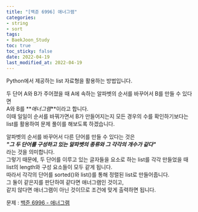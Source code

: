 ```yaml
---
title: "[백준 6996] 애너그램"
categories: 
- string
- sort
tags:
- BaekJoon_Study
toc: true
toc_sticky: false
date: 2022-04-19
last_modified_at: 2022-04-19
---
```


Python에서 제공하는 list 자료형을 활용하는 방법입니다.

두 단어 A와 B가 주어졌을 때 A에 속하는 알파벳의 순서를 바꾸어서 B를 만들 수 있다면  
A와 B를 **_애너그램_**이라고 합니다.  
이때 일일이 순서를 바꿔가면서 B가 만들어지는지 모든 경우의 수를 확인하기보다는  
list를 활용하여 문제 풀이를 해보도록 하겠습니다.  

알파벳의 순서를 바꾸어서 다른 단어를 만들 수 있다는 것은  
**_"그 두 단어를 구성하고 있는 알파벳의 종류와 그 각각의 개수가 같다"_**  
라는 것을 의미합니다.  
그렇기 때문에, 두 단어를 이루고 있는 글자들을 요소로 하는 list를 각각 만들었을 때  
list의 length와 구성 요소들이 모두 같게 됩니다.    
따라서 각각의 단어를 sorted()와 list()를 통해 정렬된 list로 만들어줍니다.  
그 둘이 같은지를 판단하여 같다면 애너그램인 것이고,  
같지 않다면 애너그램이 아닌 것이므로 조건에 맞게 출력하면 됩니다.

문제 : [백준 6996 - 애너그램](https://www.acmicpc.net/problem/6996)

<script src="https://gist.github.com/Ryumaker/cf96879dd8ef6e35861aab4b244c57bd.js"></script>



